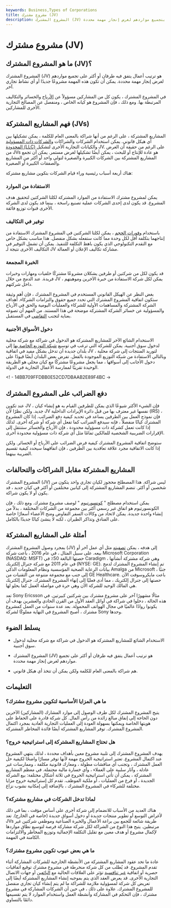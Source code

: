 ```yaml
---
keywords: Business,Types of Corporations
title: مشروع مشترك (JV)
description: المشروع المشترك (JV) هو ترتيب أعمال حيث يقوم طرفان أو أكثر بتجميع مواردهم لغرض إنجاز مهمة محددة.
---
```


# مشروع مشترك (JV)
## ما هو المشروع المشترك (JV)؟

المشروع المشترك (JV) هو ترتيب أعمال يتفق فيه طرفان أو أكثر على تجميع مواردهم لغرض إنجاز مهمة محددة. يمكن أن تكون هذه المهمة مشروعًا جديدًا أو أي نشاط تجاري آخر.

في المشروع المشترك ، يكون كل من المشاركين مسؤولاً عن [الأرباح](/profit) والخسائر والتكاليف المرتبطة بها. ومع ذلك ، فإن المشروع هو كيانه الخاص ، ومنفصل عن المصالح التجارية الأخرى للمشاركين.

## فهم المشاريع المشتركة (JVs)

المشاريع المشتركة ، على الرغم من أنها شراكة بالمعنى العام للكلمة ، يمكن تشكيلها بين أي هيكل قانوني. يمكن استخدام الشركات والشراكات [والشركات ذات المسؤولية المحدودة (LLC)](/llc) والكيانات التجارية الأخرى لتشكيل JV. على الرغم من حقيقة أن الغرض من JVs هو عادة للإنتاج أو للبحث ، يمكن أيضًا تشكيلها لغرض مستمر. يمكن أن تجمع المشاريع المشتركة بين الشركات الكبيرة والصغيرة لتولي واحد أو أكثر من المشاريع والصفقات الكبيرة أو الصغيرة.

هناك أربعة أسباب رئيسية وراء قيام الشركات بتكوين مشاريع مشتركة:

### الاستفادة من الموارد

يمكن لمشروع مشترك الاستفادة من الموارد المشتركة لكلتا الشركتين لتحقيق هدف المشروع. قد يكون لدى إحدى الشركات عملية تصنيع راسخة ، بينما قد يكون لدى الشركة الأخرى قنوات توزيع فائقة.

### توفير في التكاليف

باستخدام [وفورات الحجم](/economiesofscale) ، يمكن لكلتا الشركتين في المشروع المشترك الاستفادة من إنتاجهما بتكلفة أقل لكل وحدة مما كانت ستفعله بشكل منفصل. هذا مناسب بشكل خاص مع التقدم التكنولوجي الذي يكون باهظ التكلفة للتنفيذ. يمكن أن تشمل التوفير في التكاليف الأخرى نتيجة لـ JV مشاركة تكاليف الإعلان أو العمالة.

### الخبرة المجمعة

قد يكون لكل من شركتين أو طرفين يشكلان مشروعًا مشتركًا خلفيات ومهارات وخبرات فريدة. عند الدمج من خلال JV ، يمكن لكل شركة الاستفادة من خبرة الآخرين وموهبتهم داخل شركتهم.

بغض النظر عن الهيكل القانوني المستخدم في المشروع المشترك ، فإن أهم وثيقة ستكون اتفاقية المشروع المشترك التي تحدد جميع حقوق والتزامات الشركاء. أهداف الشركة المشتركة والمساهمات الأولية للشركاء والعمليات اليومية والحق في الأرباح والمسؤولية عن خسائر الشركة المشتركة موضحة في هذا المستند. من المهم أن تصوغه بعناية لتجنب [التقاضي](/litigation-risk) في المستقبل.

### دخول الأسواق الأجنبية

الاستخدام الشائع الآخر للمشاريع المشتركة هو الدخول في شراكة مع شركة محلية لدخول سوق أجنبية. يمكن للشركة التي ترغب في توسيع [شبكة التوزيع الخاصة بها](/distribution-network) إلى بلدان جديدة أن تدخل بشكل مفيد في اتفاقية JV لتوريد المنتجات إلى شركة محلية ، وبالتالي الاستفادة من شبكة التوزيع الموجودة بالفعل. تفرض بعض البلدان أيضًا قيودًا على دخول الأجانب إلى أسواقها ، مما يجعل مشروعًا مشتركًا مع كيان محلي هو الطريقة الوحيدة تقريبًا لممارسة الأعمال التجارية في الدولة.

<! - 14BB709FFDBB0E52CD7DBAAB2E89F4BC ->

## دفع الضرائب على المشروع المشترك

عند تكوين JV ، فإن الشيء الأكثر شيوعًا الذي يمكن للطرفين القيام به هو إنشاء كيان جديد. ولكن نظرًا لأن JV نفسها غير معترف بها من قبل دائرة الإيرادات الداخلية (IRS) ، فإن نموذج العمل بين الطرفين يساعد في تحديد كيفية دفع الضرائب. إذا كان المشروع المشترك كيانًا منفصلاً ، فإنه سيدفع الضرائب كما تفعل أي شركة أو شركة أخرى. لذلك إذا كانت تعمل كشركة ذات مسؤولية محدودة ، فإن الأرباح والخسائر ستنتقل إلى الإقرارات الضريبية الشخصية للمالكين تمامًا مثل أي شركة ذات مسؤولية محدودة أخرى.

ستوضح اتفاقية المشروع المشترك كيفية فرض الضرائب على الأرباح أو الخسائر. ولكن إذا كانت الاتفاقية مجرد علاقة تعاقدية بين الطرفين ، فإن اتفاقهما سيحدد كيفية تقسيم الضريبة بينهما.

## المشاريع المشتركة مقابل الشراكات والتحالفات

المشروع المشترك (JV) ليس شراكة. هذا المصطلح محجوز لكيان تجاري واحد يتكون من شخصين أو أكثر. تنضم المشاريع المشتركة إلى كيانين مختلفين أو أكثر في كيان جديد ، قد يكون أو لا يكون شراكة.

يمكن استخدام مصطلح " [كونسورتيوم](/consortium) " لوصف مشروع مشترك. ومع ذلك ، فإن الكونسورتيوم هو اتفاق غير رسمي أكثر بين مجموعة من الشركات المختلفة ، بدلاً من إنشاء واحدة جديدة. يمكن لاتحاد من وكالات السفر التفاوض ومنح الأعضاء أسعارًا خاصة على الفنادق وتذاكر الطيران ، لكنه لا ينشئ كيانًا جديدًا بالكامل.

## أمثلة على المشاريع المشتركة

بمجرد وصول المشروع المشترك (JV) إلى هدفه ، يمكن [تصفيته](/liquidation) مثل أي عمل آخر أو بيعه. على سبيل المثال ، في عام 2016 ، باعت شركة Microsoft Corporation (NASDAQ: MSFT) حصتها البالغة 50٪ في Caradigm ، وهي شركة مشتركة أنشأتها في عام 2011 مع شركة جنرال إلكتريك (NYSE: GE). تم إنشاء المشروع المشترك لدمج بيانات الرعاية الصحية المؤسسية ونظام المعلومات الذكي Amalga من Microsoft ، جنبًا إلى جنب مع مجموعة متنوعة من التقنيات من GE Healthcare. باعت مايكروسوفت الآن حصتها إلى جنرال إلكتريك ، مما أدى فعليًا إلى إنهاء المشروع المشترك. جنرال إلكتريك هي المالك الوحيد للشركة الآن وهي حرة في مواصلة العمل كما يحلو لها.

تعد Sony Ericsson مثالًا مشهورًا آخر على مشروع مشترك بين شركتين كبيرتين. في هذه الحالة ، دخلوا في شراكة في أوائل العقد الأول من القرن الحادي والعشرين بهدف أن يكونوا روادًا عالميًا في مجال الهواتف المحمولة. بعد عدة سنوات من العمل كمشروع مشترك ، أصبح المشروع في النهاية مملوكًا لشركة Sony وحدها.

## يسلط الضوء

- الاستخدام الشائع للمشاريع المشتركة هو الدخول في شراكة مع شركة محلية لدخول سوق أجنبية.

- المشروع المشترك (JV) هو ترتيب أعمال يتفق فيه طرفان أو أكثر على تجميع مواردهم لغرض إنجاز مهمة محددة.

- هم شراكة بالمعنى العام للكلمة ولكن يمكن أن تتخذ أي هيكل قانوني.

## التعليمات

### ما هي المزايا الأساسية لتكوين مشروع مشترك؟

يتيح المشروع المشترك لكل طرف الوصول إلى موارد المشارك (المشاركين) الآخرين دون الحاجة إلى إنفاق مبالغ زائدة من رأس المال. كل شركة قادرة على الحفاظ على هويتها الخاصة ويمكنها بسهولة العودة إلى العمليات التجارية العادية بمجرد اكتمال المشروع المشترك. توفر المشاريع المشتركة أيضًا فائدة المخاطر المشتركة.

### هل تحتاج المشاريع المشتركة إلى استراتيجية خروج؟

يهدف المشروع المشترك إلى تلبية مشروع معين بأهداف محددة ، لذلك ينتهي المشروع عند اكتمال المشروع. تعتبر استراتيجية الخروج مهمة لأنها توفر مسارًا واضحًا لكيفية حل العمل المشترك ، وتجنب أي مناقشات مطولة ، ومعارك قانونية مكلفة ، وممارسات غير عادلة ، وآثار سلبية على العملاء ، وأي خسارة مالية محتملة. في معظم المشاريع المشتركة ، يمكن أن تأتي استراتيجية الخروج في ثلاثة أشكال مختلفة: بيع الشركة الجديدة ، أو فرع من العمليات ، أو ملكية الموظف. تقدم كل إستراتيجية خروج مزايا مختلفة للشركاء في المشروع المشترك ، بالإضافة إلى إمكانية نشوب نزاع.

### لماذا تدخل الشركات في مشاريع مشتركة؟

هناك العديد من الأسباب للانضمام إلى شركة أخرى على أساس مؤقت ، بما في ذلك لأغراض التوسع أو تطوير منتجات جديدة أو دخول أسواق جديدة (خاصة في الخارج). تعد JVs طريقة شائعة للجمع بين براعة الأعمال والخبرة الصناعية وموظفي شركتين غير مرتبطين. يتيح هذا النوع من الشراكة لكل شركة مشاركة فرصة لتوسيع نطاق مواردها لإكمال مشروع أو هدف معين مع تقليل التكلفة الإجمالية وتوزيع المخاطر والالتزامات الكامنة في المهمة.

### ما هي بعض عيوب تكوين مشروع مشترك؟

عادة ما تحد عقود المشاريع المشتركة من الأنشطة الخارجية للشركات المشاركة أثناء تقدم المشروع. قد يُطلب من كل شركة منخرطة في مشروع مشترك توقيع اتفاقيات حصرية أو اتفاقية [غير تنافسية](/noncompete-agreement) تؤثر على العلاقات الحالية مع [البائعين](/vendor) أو جهات الاتصال التجارية الأخرى. قد يعرض العقد الذي يتم بموجبه إنشاء المشاريع المشتركة أيضًا إلى تعريض كل شركة لمسؤولية ملازمة للشراكة ما لم يتم إنشاء كيان تجاري منفصل للمشروع المشترك. علاوة على ذلك ، في حين أن الشركات المشاركة في مشروع مشترك ، فإن التحكم في المشاركة وأنشطة العمل واستخدام الموارد لا يتم تقسيمها دائمًا بالتساوي.

